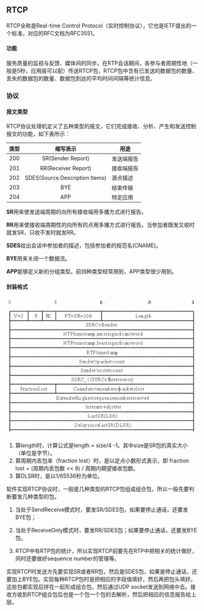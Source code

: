 ## RTCP

RTCP全称是Real-time Control Protocol（实时控制协议），它也是IETF提出的一个标准，对应的RFC文档为RFC3551。

#### 功能

服务质量的监视与反馈、媒体间的同步。在RTP会话期间，各参与者周期性地（一般是5秒，应用层可以配）传送RTCP包，RTCP包中含有已发送的数据包的数量、丢失的数据包的数量、数据包到达的平均时间间隔等统计信息。

### 协议

#### 报文类型

RTCP协议处理机定义了五种类型的报文，它们完成接收、分析、产生和发送控制报文的功能，如下表所示：

| 类型 |            缩写表示            | 用途       |
| :--: | :----------------------------: | ---------- |
| 200  |       SR(Sender Report)        | 发送端报告 |
| 201  |      RR(Receiver Report)       | 接收端报告 |
| 202  | SDES(Source Description Items) | 源点描述   |
| 203  |              BYE               | 结束传输   |
| 204  |              APP               | 特定应用   |

**SR**用来使发送端周期的向所有接收端用多播方式进行报告。

**RR**用来使接收端周期性的向所有的点用多播方式进行报告。当参加者既发又收时就发SR，只收不发时就发RR。

**SDES**给出会话中参加者的描述，包括参加者的规范名(CNAME)。

**BYE**用来关闭一个数据流。

**APP**能够定义新的分组类型。前四种类型经常用到，APP类型很少用到。

#### 封装格式

![](.\png\RTCP封装格式.png)

1. 算length时，计算公式是length = size/4 -1。其中size是SR包的真实大小（单位是字节）。
2. 算周期内丢包率（fraction lost）时，是以定点小数形式表示，即 fraction lost = (周期内丢包数 << 8) / 周期内期望接收包数。
3. 算DLSR时，是以1/65536秒为单位。

软件实现RTCP协议时，一般是几种类型的RTCP包组成组合包，所以一般先要判断要发几种类型的包。

1. 当处于SendReceive模式时，要发SR/SDES包，如果要停止通话，还要发BYE包；

2. 当处于ReceiveOnly模式时，要发RR/SDES包；如果要停止通话，还要发BYE包。

3. RTCP中有RTP包的统计，所以实现RTCP前要先在RTP中把相关的统计做好，同时还要做好sequence number的管理等。

实现RTCP时发送方先要实现SR或者RR包，然后是SDES包，如果是停止通话，还要加上BYE包。实现每种RTCP包时是把相应的字段值填好，然后再把包头填好。这些包都实现后拼在一起形成组合包，然后通过UDP socket发送到网络中去。接收方收到RTCP组合包后也是一个包一个包的去解析，然后把相应的信息报告给上层。

